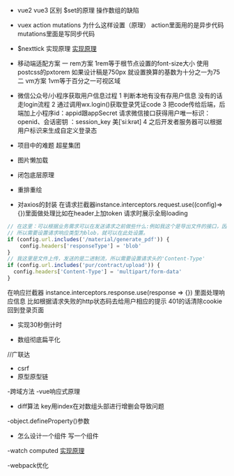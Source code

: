 - vue2 vue3 区别 $set的原理 操作数组的缺陷  

- vuex action mutations 为什么这样设置（原理）
  action里面用的是异步代码   mutations里面是写同步代码
  
- $nexttick 实现原理  [实现原理](https://blog.csdn.net/weixin_53312997/article/details/126979838) 

- 移动端适配方案
一 rem方案 
  1rem等于根节点设置的font-size大小 使用postcss的pxtorem 如果设计稿是750px 就设置换算的基数为十分之一为75
二 vm方案
  1vm等于百分之一可视区域


- 微信公众号/小程序获取用户信息过程
  1 判断本地有没有存用户信息 没有的话走login流程
  2 通过调用wx.login()获取登录凭证code
  3 把code传给后端，后端加上小程序id：appid跟appSecret 请求微信接口获得用户唯一标识： openid、会话密钥 ：session_key 	美[ˈsiːkrət]
  4 之后开发者服务器可以根据用户标识来生成自定义登录态
  



- 项目中的难题   超星集团

- 图片懒加载

- 闭包底层原理
    

- 重排重绘

- 对axios的封装
在请求拦截器instance.interceptors.request.use((config)=>{})里面做处理比如在header上加token 请求时展示全局loading 
```javascript
// 在这里：可以根据业务需求可以在发送请求之前做些什么:例如我这个是导出文件的接口，因为返回的是二进制流，
// 所以需要设置请求响应类型为blob，就可以在此处设置。
if (config.url.includes('/material/generate_pdf')) {
    config.headers['responseType'] = 'blob'
}
// 我这里是文件上传，发送的是二进制流，所以需要设置请求头的'Content-Type'
if (config.url.includes('pur/contract/upload')) {
  config.headers['Content-Type'] = 'multipart/form-data'
}
```
在响应拦截器 instance.interceptors.response.use(response => {}) 里面处理响应信息 比如根据请求失败的http状态码去给用户相应的提示 401的话清除cookie 回到登录页面

- 实现30秒倒计时

- 数组彻底扁平化 

//广联达
- csrf
- 原型原型链

-跨域方法
-vue响应式原理 
- diff算法 key用index在对数组头部进行增删会导致问题 

-object.defineProperty()参数

- 怎么设计一个组件 写一个组件

-watch computed [实现原理](https://juejin.cn/post/6844903926819454983) 

-webpack优化





